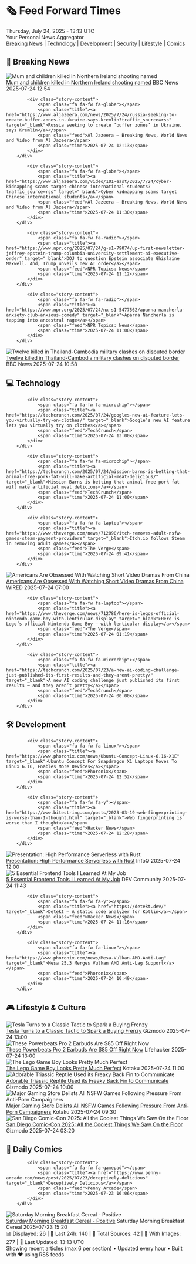 <!-- Processing 54 RSS feeds at 2025-07-24 13:13:35 UTC -->
<!-- Processing: Penny Arcade -->
<!-- Processing: Poorly Drawn Lines -->
<!-- Processing: Girl Genius -->
<!-- Processing: Dinosaur Comics -->
<!-- Processing: CNN Top Stories -->
<!-- Processing: CNN Breaking News -->
<!-- Processing: BBC Breaking News -->
<!-- Processing: Al Jazeera Breaking News -->
<!-- Processing: NPR News -->
<!-- Processing: Reuters World News -->
<!-- Processing: ABC News Breaking -->
<!-- Processing: Guardian World News -->
<!-- Processing: TechCrunch -->
<!-- Processing: Hacker News -->
<!-- Processing: Phoronix Linux News -->
<!-- Processing: It's FOSS -->
<!-- Processing: Red Hat Blog -->
<!-- Processing: GitHub Blog -->
<!-- Processing: InfoQ -->
<!-- Processing: Coding Horror -->
<!-- Processing: Lifehacker -->
<!-- Processing: Gizmodo -->
<!-- Generated 10 new posts out of 22 feeds processed -->
<div class="newspaper-header">
    <h1 class="newspaper-title">🗞️ Feed Forward Times</h1>
    <div class="newspaper-date">Thursday, July 24, 2025 - 13:13 UTC</div>
    <div class="newspaper-subtitle">Your Personal News Aggregator</div>
</div>

<div class="newspaper-nav">
    <a href="#breaking">Breaking News</a> |
    <a href="#tech">Technology</a> |
    <a href="#dev">Development</a> |
    <a href="#security">Security</a> |
    <a href="#lifestyle">Lifestyle</a> |
    <a href="#webcomics">Comics</a>
</div>

<div class="news-section breaking-news" id="breaking">
<h2 class="section-header">🚨 Breaking News</h2>
<div class="stories-container">
<div class="story">
            <img src="https://ichef.bbci.co.uk/ace/standard/240/cpsprodpb/aa3d/live/1dfd36e0-687d-11f0-8f9f-1d38db11c370.png" alt="Mum and children killed in Northern Ireland shooting named" class="story-image" loading="lazy" onerror="this.style.display='none'">
            <div class="story-content">
                <span class="fa fa-fw fa-flag"></span>
                <span class="title"><a href="https://www.bbc.com/news/articles/c9vrw3xd77jo" target="_blank">Mum and children killed in Northern Ireland shooting named</a></span>
                <span class="feed">BBC News</span>
                <span class="time">2025-07-24 12:54</span>
            </div>
        </div>
<div class="story">
            
            <div class="story-content">
                <span class="fa fa-fw fa-globe"></span>
                <span class="title"><a href="https://www.aljazeera.com/news/2025/7/24/russia-seeking-to-create-buffer-zones-in-ukraine-says-kremlin?traffic_source=rss" target="_blank">Russia seeking to create ‘buffer zones’ in Ukraine, says Kremlin</a></span>
                <span class="feed">Al Jazeera – Breaking News, World News and Video from Al Jazeera</span>
                <span class="time">2025-07-24 12:13</span>
            </div>
        </div>
<div class="story">
            
            <div class="story-content">
                <span class="fa fa-fw fa-globe"></span>
                <span class="title"><a href="https://www.aljazeera.com/video/101-east/2025/7/24/cyber-kidnapping-scams-target-chinese-international-students?traffic_source=rss" target="_blank">Cyber kidnapping scams target Chinese international students</a></span>
                <span class="feed">Al Jazeera – Breaking News, World News and Video from Al Jazeera</span>
                <span class="time">2025-07-24 11:30</span>
            </div>
        </div>
<div class="story">
            
            <div class="story-content">
                <span class="fa fa-fw fa-radio"></span>
                <span class="title"><a href="https://www.npr.org/2025/07/24/g-s1-79074/up-first-newsletter-jeffrey-epstein-trump-columbia-university-settlement-ai-executive-order" target="_blank">DOJ to question Epstein associate Ghislaine Maxwell. And, Trump unveils new AI order</a></span>
                <span class="feed">NPR Topics: News</span>
                <span class="time">2025-07-24 11:12</span>
            </div>
        </div>
<div class="story">
            
            <div class="story-content">
                <span class="fa fa-fw fa-radio"></span>
                <span class="title"><a href="https://www.npr.org/2025/07/24/nx-s1-5477562/aparna-nancherla-anxiety-club-anxious-comedy" target="_blank">Aparna Nancherla is tapping into ancestral rage</a></span>
                <span class="feed">NPR Topics: News</span>
                <span class="time">2025-07-24 11:00</span>
            </div>
        </div>
<div class="story">
            <img src="https://ichef.bbci.co.uk/ace/standard/240/cpsprodpb/4d95/live/89a869f0-6855-11f0-8dbd-f3d32ebd3327.jpg" alt="Twelve killed in Thailand-Cambodia military clashes on disputed border" class="story-image" loading="lazy" onerror="this.style.display='none'">
            <div class="story-content">
                <span class="fa fa-fw fa-earth-americas"></span>
                <span class="title"><a href="https://www.bbc.com/news/articles/c80p8z0y0eko" target="_blank">Twelve killed in Thailand-Cambodia military clashes on disputed border</a></span>
                <span class="feed">BBC News</span>
                <span class="time">2025-07-24 10:58</span>
            </div>
        </div>
</div>
</div>
<div class="news-section tech-news" id="tech">
<h2 class="section-header">💻 Technology</h2>
<div class="stories-container">
<div class="story">
            
            <div class="story-content">
                <span class="fa fa-fw fa-microchip"></span>
                <span class="title"><a href="https://techcrunch.com/2025/07/24/googles-new-ai-feature-lets-you-virtually-try-on-clothes/" target="_blank">Google’s new AI feature lets you virtually try on clothes</a></span>
                <span class="feed">TechCrunch</span>
                <span class="time">2025-07-24 13:00</span>
            </div>
        </div>
<div class="story">
            
            <div class="story-content">
                <span class="fa fa-fw fa-microchip"></span>
                <span class="title"><a href="https://techcrunch.com/2025/07/24/mission-barns-is-betting-that-animal-free-pork-fat-will-make-artificial-meat-delicious/" target="_blank">Mission Barns is betting that animal-free pork fat will make artificial meat delicious</a></span>
                <span class="feed">TechCrunch</span>
                <span class="time">2025-07-24 11:00</span>
            </div>
        </div>
<div class="story">
            
            <div class="story-content">
                <span class="fa fa-fw fa-laptop"></span>
                <span class="title"><a href="https://www.theverge.com/news/712890/itch-removes-adult-nsfw-games-steam-payment-providers" target="_blank">Itch.io follows Steam in removing adult games</a></span>
                <span class="feed">The Verge</span>
                <span class="time">2025-07-24 09:41</span>
            </div>
        </div>
<div class="story">
            <img src="https://media.wired.com/photos/687ea98ef6dc238f720ac669/master/pass/Obsessed-Drama-ReelShort-Business-2165351450.jpg" alt="Americans Are Obsessed With Watching Short Video Dramas From China" class="story-image" loading="lazy" onerror="this.style.display='none'">
            <div class="story-content">
                <span class="fa fa-fw fa-bolt"></span>
                <span class="title"><a href="https://www.wired.com/story/china-reel-short-dramas-video-social-media/" target="_blank">Americans Are Obsessed With Watching Short Video Dramas From China</a></span>
                <span class="feed">WIRED</span>
                <span class="time">2025-07-24 07:00</span>
            </div>
        </div>
<div class="story">
            
            <div class="story-content">
                <span class="fa fa-fw fa-laptop"></span>
                <span class="title"><a href="https://www.theverge.com/news/712786/here-is-legos-official-nintendo-game-boy-with-lenticular-display" target="_blank">Here is Lego’s official Nintendo Game Boy — with lenticular display</a></span>
                <span class="feed">The Verge</span>
                <span class="time">2025-07-24 01:19</span>
            </div>
        </div>
<div class="story">
            
            <div class="story-content">
                <span class="fa fa-fw fa-microchip"></span>
                <span class="title"><a href="https://techcrunch.com/2025/07/23/a-new-ai-coding-challenge-just-published-its-first-results-and-they-arent-pretty/" target="_blank">A new AI coding challenge just published its first results — and they aren’t pretty</a></span>
                <span class="feed">TechCrunch</span>
                <span class="time">2025-07-24 00:00</span>
            </div>
        </div>
</div>
</div>
<div class="news-section dev-news" id="dev">
<h2 class="section-header">🛠️ Development</h2>
<div class="stories-container">
<div class="story">
            
            <div class="story-content">
                <span class="fa fa-fw fa-linux"></span>
                <span class="title"><a href="https://www.phoronix.com/news/Ubuntu-Concept-Linux-6.16-X1E" target="_blank">Ubuntu Concept For Snapdragon X1 Laptops Moves To Linux 6.16, Enables More Devices</a></span>
                <span class="feed">Phoronix</span>
                <span class="time">2025-07-24 12:52</span>
            </div>
        </div>
<div class="story">
            
            <div class="story-content">
                <span class="fa fa-fw fa-y"></span>
                <span class="title"><a href="https://www.bitestring.com/posts/2023-03-19-web-fingerprinting-is-worse-than-I-thought.html" target="_blank">Web fingerprinting is worse than I thought</a></span>
                <span class="feed">Hacker News</span>
                <span class="time">2025-07-24 12:28</span>
            </div>
        </div>
<div class="story">
            <img src="https://res.infoq.com/presentations/serverless-rust-aws/en/mediumimage/benjamen-pyle-medium-1752656143641.jpeg" alt="Presentation: High Performance Serverless with Rust" class="story-image" loading="lazy" onerror="this.style.display='none'">
            <div class="story-content">
                <span class="fa fa-fw fa-info-circle"></span>
                <span class="title"><a href="https://www.infoq.com/presentations/serverless-rust-aws/?utm_campaign=infoq_content&utm_source=infoq&utm_medium=feed&utm_term=global" target="_blank">Presentation: High Performance Serverless with Rust</a></span>
                <span class="feed">InfoQ</span>
                <span class="time">2025-07-24 12:00</span>
            </div>
        </div>
<div class="story">
            <img src="https://media2.dev.to/dynamic/image/width=800%2Cheight=%2Cfit=scale-down%2Cgravity=auto%2Cformat=auto/https%3A%2F%2Fdev-to-uploads.s3.amazonaws.com%2Fuploads%2Farticles%2Fm429rdyd7w9ibztnh6xh.png" alt="5 Essential Frontend Tools I Learned At My Job" class="story-image" loading="lazy" onerror="this.style.display='none'">
            <div class="story-content">
                <span class="fa fa-fw fa-code"></span>
                <span class="title"><a href="https://dev.to/surajondev/5-essential-frontend-tools-i-learned-at-job-127h" target="_blank">5 Essential Frontend Tools I Learned At My Job</a></span>
                <span class="feed">DEV Community</span>
                <span class="time">2025-07-24 11:43</span>
            </div>
        </div>
<div class="story">
            
            <div class="story-content">
                <span class="fa fa-fw fa-y"></span>
                <span class="title"><a href="https://detekt.dev/" target="_blank">Detekt – A static code analyzer for Kotlin</a></span>
                <span class="feed">Hacker News</span>
                <span class="time">2025-07-24 11:16</span>
            </div>
        </div>
<div class="story">
            
            <div class="story-content">
                <span class="fa fa-fw fa-linux"></span>
                <span class="title"><a href="https://www.phoronix.com/news/Mesa-Vulkan-AMD-Anti-Lag" target="_blank">Mesa 25.3 Merges Vulkan AMD Anti-Lag Support</a></span>
                <span class="feed">Phoronix</span>
                <span class="time">2025-07-24 10:49</span>
            </div>
        </div>
</div>
</div>
<div class="news-section lifestyle-news" id="lifestyle">
<h2 class="section-header">🎮 Lifestyle & Culture</h2>
<div class="stories-container">
<div class="story">
            <img src="https://gizmodo.com/app/uploads/2023/05/e4c1545064b9ed90267332f76a3ad32f.jpg" alt="Tesla Turns to a Classic Tactic to Spark a Buying Frenzy" class="story-image" loading="lazy" onerror="this.style.display='none'">
            <div class="story-content">
                <span class="fa fa-fw fa-computer"></span>
                <span class="title"><a href="https://gizmodo.com/tesla-turns-to-a-classic-tactic-to-spark-a-buying-frenzy-2000633617" target="_blank">Tesla Turns to a Classic Tactic to Spark a Buying Frenzy</a></span>
                <span class="feed">Gizmodo</span>
                <span class="time">2025-07-24 13:00</span>
            </div>
        </div>
<div class="story">
            <img src="https://lifehacker.com/imagery/articles/01K0XNG818H1FZE2R26BK6NXDH/hero-image.png" alt="These Powerbeats Pro 2 Earbuds Are $85 Off Right Now" class="story-image" loading="lazy" onerror="this.style.display='none'">
            <div class="story-content">
                <span class="fa fa-fw fa-life-ring"></span>
                <span class="title"><a href="https://lifehacker.com/tech/refurbished-beats-powerbeats-pro-2-earbuds-sale?utm_medium=RSS" target="_blank">These Powerbeats Pro 2 Earbuds Are $85 Off Right Now</a></span>
                <span class="feed">Lifehacker</span>
                <span class="time">2025-07-24 13:00</span>
            </div>
        </div>
<div class="story">
            <img src="https://i.kinja-img.com/image/upload/c_fit,q_80,w_636/1f47c791fa099382f13699b647955e90.jpg" alt="The Lego Game Boy Looks Pretty Much Perfect" class="story-image" loading="lazy" onerror="this.style.display='none'">
            <div class="story-content">
                <span class="fa fa-fw fa-gamepad"></span>
                <span class="title"><a href="https://kotaku.com/lego-game-boy-pre-order-commercial-nintendo-1851786845" target="_blank">The Lego Game Boy Looks Pretty Much Perfect</a></span>
                <span class="feed">Kotaku</span>
                <span class="time">2025-07-24 11:00</span>
            </div>
        </div>
<div class="story">
            <img src="https://gizmodo.com/app/uploads/2025/07/mirasaura-illustration-main.jpg" alt="Adorable Triassic Reptile Used its Freaky Back Fin to Communicate" class="story-image" loading="lazy" onerror="this.style.display='none'">
            <div class="story-content">
                <span class="fa fa-fw fa-computer"></span>
                <span class="title"><a href="https://gizmodo.com/adorable-triassic-reptile-used-its-freaky-back-fin-to-communicate-2000633389" target="_blank">Adorable Triassic Reptile Used its Freaky Back Fin to Communicate</a></span>
                <span class="feed">Gizmodo</span>
                <span class="time">2025-07-24 10:00</span>
            </div>
        </div>
<div class="story">
            <img src="https://i.kinja-img.com/image/upload/c_fit,q_80,w_636/265205e1f6e1ea5206d835773c82312c.jpg" alt="Major Gaming Store Delists All NSFW Games Following Pressure From Anti-Porn Campaigners" class="story-image" loading="lazy" onerror="this.style.display='none'">
            <div class="story-content">
                <span class="fa fa-fw fa-gamepad"></span>
                <span class="title"><a href="https://kotaku.com/itch-io-nsfw-porn-games-delisted-collective-shout-1851786841" target="_blank">Major Gaming Store Delists All NSFW Games Following Pressure From Anti-Porn Campaigners</a></span>
                <span class="feed">Kotaku</span>
                <span class="time">2025-07-24 09:30</span>
            </div>
        </div>
<div class="story">
            <img src="https://gizmodo.com/app/uploads/2025/07/Comic-Con-25-Show-Floor-1.jpg" alt="San Diego Comic-Con 2025: All the Coolest Things We Saw On the Floor" class="story-image" loading="lazy" onerror="this.style.display='none'">
            <div class="story-content">
                <span class="fa fa-fw fa-computer"></span>
                <span class="title"><a href="https://gizmodo.com/sdcc-2025-show-floor-gallery-star-wars-marvel-tron-2000633480" target="_blank">San Diego Comic-Con 2025: All the Coolest Things We Saw On the Floor</a></span>
                <span class="feed">Gizmodo</span>
                <span class="time">2025-07-24 03:20</span>
            </div>
        </div>
</div>
</div>
<div class="news-section webcomics-section" id="webcomics">
<h2 class="section-header">🎨 Daily Comics</h2>
<div class="stories-container">
<div class="story">
            
            <div class="story-content">
                <span class="fa fa-fw fa-gamepad"></span>
                <span class="title"><a href="https://www.penny-arcade.com/news/post/2025/07/23/deceptively-delicious" target="_blank">Deceptively Delicious</a></span>
                <span class="feed">Penny Arcade</span>
                <span class="time">2025-07-23 16:06</span>
            </div>
        </div>
<div class="story">
            <img src="https://www.smbc-comics.com/comics/1753229135-20250724.png" alt="Saturday Morning Breakfast Cereal - Positive" class="story-image" loading="lazy" onerror="this.style.display='none'">
            <div class="story-content">
                <span class="fa fa-fw fa-smile"></span>
                <span class="title"><a href="https://www.smbc-comics.com/comic/positive-2" target="_blank">Saturday Morning Breakfast Cereal - Positive</a></span>
                <span class="feed">Saturday Morning Breakfast Cereal</span>
                <span class="time">2025-07-23 15:20</span>
            </div>
        </div>
</div>
</div>

<div class="newspaper-footer">
    <div class="stats">
        📊 Displayed: 26 | 📅 Last 24h: 140 | 📡 Total Sources: 42 | 📸 With Images: 277 |
        🔄 Last Updated: 13:13 UTC
    </div>
    <div class="footer-note">
        Showing recent articles (max 6 per section) • Updated every hour • Built with ❤️ using RSS feeds
    </div>
</div>
